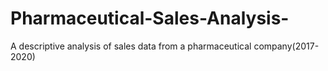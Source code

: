 # Pharmaceutical-Sales-Analysis-
A descriptive analysis of sales data from a pharmaceutical company(2017-2020)
